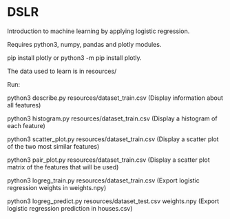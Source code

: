 # DSLR
Introduction to machine learning by applying logistic regression.

Requires python3, numpy, pandas and plotly modules.

pip install plotly or python3 -m pip install plotly.

The data used to learn is in resources/

Run:

python3 describe.py resources/dataset_train.csv (Display information about all features)

python3 histogram.py resources/dataset_train.csv (Display a histogram of each feature)

python3 scatter_plot.py resources/dataset_train.csv (Display a scatter plot of the two most similar features)

python3 pair_plot.py resources/dataset_train.csv (Display a scatter plot matrix of the features that will be used)

python3 logreg_train.py resources/dataset_train.csv (Export logistic regression weights in weights.npy)

python3 logreg_predict.py resources/dataset_test.csv weights.npy (Export logistic regression prediction in houses.csv)
